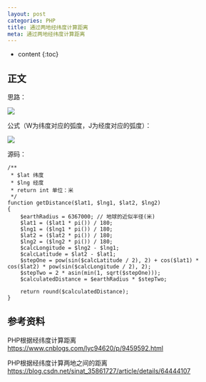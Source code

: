 ```yaml
---
layout: post
categories: PHP
title: 通过两地经纬度计算距离
meta: 通过两地经纬度计算距离
---
```

* content
{:toc}

## 正文

思路：

![]({{site.baseurl}}/images/20220112/20220112192758.png)

公式（W为纬度对应的弧度，J为经度对应的弧度）：

![]({{site.baseurl}}/images/20220112/20220112192762.png)

源码：
```
/**
 * $lat 纬度
 * $lng 经度
 * return int 单位：米
 */
function getDistance($lat1, $lng1, $lat2, $lng2)
{
    $earthRadius = 6367000; // 地球的近似半径(米)
    $lat1 = ($lat1 * pi()) / 180;
    $lng1 = ($lng1 * pi()) / 180;
    $lat2 = ($lat2 * pi()) / 180;
    $lng2 = ($lng2 * pi()) / 180;
    $calcLongitude = $lng2 - $lng1;
    $calcLatitude = $lat2 - $lat1;
    $stepOne = pow(sin($calcLatitude / 2), 2) + cos($lat1) * cos($lat2) * pow(sin($calcLongitude / 2), 2);
    $stepTwo = 2 * asin(min(1, sqrt($stepOne)));
    $calculatedDistance = $earthRadius * $stepTwo;

    return round($calculatedDistance);
}
```

## 参考资料

PHP根据经纬度计算距离 <https://www.cnblogs.com/lyc94620/p/9459592.html>

PHP根据经纬度计算两地之间的距离 <https://blog.csdn.net/sinat_35861727/article/details/64444107>

